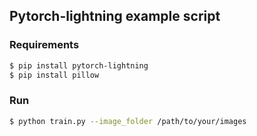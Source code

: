 ## Pytorch-lightning example script

### Requirements

```bash
$ pip install pytorch-lightning
$ pip install pillow
```

### Run

```bash
$ python train.py --image_folder /path/to/your/images
```
